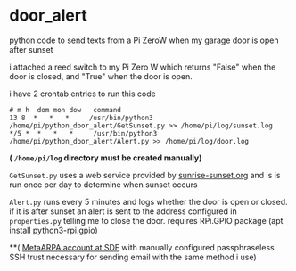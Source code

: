 # door_alert
python code to send texts from a Pi ZeroW when my garage door is open after sunset

i attached a reed switch to my Pi Zero W which returns "False" when the door is closed, and "True" when the door is open.

i have 2 crontab entries to run this code
```
# m h  dom mon dow   command
13 8  *   *   *     /usr/bin/python3 /home/pi/python_door_alert/GetSunset.py >> /home/pi/log/sunset.log
*/5 *  *   *   *     /usr/bin/python3 /home/pi/python_door_alert/Alert.py >> /home/pi/log/door.log
```
**( ``/home/pi/log`` directory must be created manually)**

``GetSunset.py`` uses a web service provided by [sunrise-sunset.org](http://bit.ly/2wr8hWl) and is is run once per day to determine when sunset occurs

``Alert.py`` runs every 5 minutes and logs whether the door is open or closed. if it is after sunset an alert is sent to the address configured in ``properties.py`` telling me to close the door.
requires RPi.GPIO package (apt install python3-rpi.gpio)

**( [MetaARPA account at SDF](http://bit.ly/2whFtiN) with manually configured passphraseless SSH trust necessary for sending email with the same method i use)
